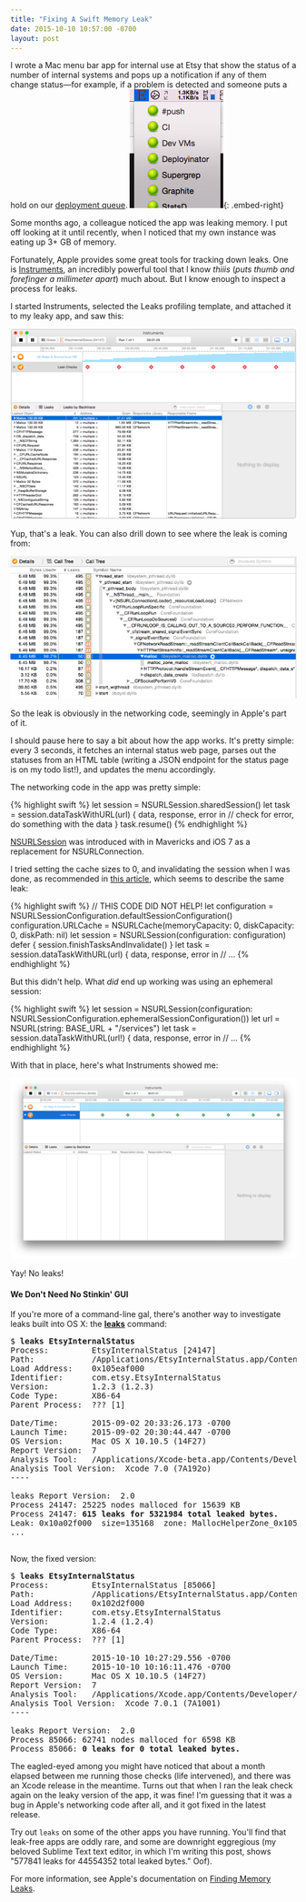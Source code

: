 ```yaml
--- 
title: "Fixing A Swift Memory Leak"
date: 2015-10-10 10:57:00 -0700
layout: post
---
```


I wrote a Mac menu bar app for internal use at Etsy that show the status of a number of internal systems and pops up a notification if any of them change status—for example, if a problem is detected and someone puts a hold on our [deployment queue](https://github.com/etsy/PushBot). ![EtsyInternalStatus.app](/public/images/fixing-leak/etsy-internal-status-menu.png){: .embed-right}

Some months ago, a colleague noticed the app was leaking memory. I put off looking at it until recently, when I noticed that my own instance was eating up 3+ GB of memory.

Fortunately, Apple provides some great tools for tracking down leaks. One is [Instruments](https://developer.apple.com/library/mac/documentation/DeveloperTools/Conceptual/InstrumentsUserGuide/Introduction/Introduction.html), an incredibly powerful tool that I know *thiiis* (*puts thumb and forefinger a millimeter apart*) much about. But I know enough to inspect a process for leaks.

I started Instruments, selected the Leaks profiling template, and attached it to my leaky app, and saw this:

![Holy leak, Batman!](/public/images/fixing-leak/instruments-1.png)

Yup, that's a leak. You can also drill down to see where the leak is coming from:

![Drilling down to the leak](/public/images/fixing-leak/instruments-2.png)

So the leak is obviously in the networking code, seemingly in Apple's part of it.

I should pause here to say a bit about how the app works. It's pretty simple: every 3 seconds, it fetches an internal status web page, parses out the statuses from an HTML table (writing a JSON endpoint for the status page is on my todo list!), and updates the menu accordingly.

The networking code in the app was pretty simple:

{% highlight swift %}
let session = NSURLSession.sharedSession()
let task = session.dataTaskWithURL(url) { data, response, error in
    // check for error, do something with the data
}
task.resume()
{% endhighlight %}

[NSURLSession](https://developer.apple.com/library/mac/documentation/Foundation/Reference/NSURLSession_class/) was introduced with in Mavericks and iOS 7 as a replacement for NSURLConnection.

I tried setting the cache sizes to 0, and invalidating the session when I was done, as recommended in [this article](http://www.drdobbs.com/architecture-and-design/memory-leaks-in-ios-7/240168600), which seems to describe the same leak:

{% highlight swift %}
// THIS CODE DID NOT HELP!
let configuration = NSURLSessionConfiguration.defaultSessionConfiguration()
configuration.URLCache = NSURLCache(memoryCapacity: 0, diskCapacity: 0, diskPath: nil)
let session = NSURLSession(configuration: configuration)
defer {
    session.finishTasksAndInvalidate()
}
let task = session.dataTaskWithURL(url) { data, response, error in
    // ...
{% endhighlight %}

But this didn't help. What _did_ end up working was using an ephemeral session:

{% highlight swift %}
let session = NSURLSession(configuration: NSURLSessionConfiguration.ephemeralSessionConfiguration())
let url = NSURL(string: BASE_URL + "/services")
let task = session.dataTaskWithURL(url!) { data, response, error in
    // ...
{% endhighlight %}

With that in place, here's what Instruments showed me:

![No leaks!](/public/images/fixing-leak/instruments-no-leaks.png)

Yay! No leaks!

#### We Don't Need No Stinkin' GUI

If you're more of a command-line gal, there's another way to investigate leaks built into OS X: the **[leaks](https://developer.apple.com/library/mac/documentation/Darwin/Reference/ManPages/man1/leaks.1.html)** command:

<pre>
$ <b>leaks EtsyInternalStatus</b>
Process:         EtsyInternalStatus [24147]
Path:            /Applications/EtsyInternalStatus.app/Contents/MacOS/EtsyInternalStatus
Load Address:    0x105eaf000
Identifier:      com.etsy.EtsyInternalStatus
Version:         1.2.3 (1.2.3)
Code Type:       X86-64
Parent Process:  ??? [1]

Date/Time:       2015-09-02 20:33:26.173 -0700
Launch Time:     2015-09-02 20:30:44.447 -0700
OS Version:      Mac OS X 10.10.5 (14F27)
Report Version:  7
Analysis Tool:   /Applications/Xcode-beta.app/Contents/Developer/usr/bin/leaks
Analysis Tool Version:  Xcode 7.0 (7A192o)
----

leaks Report Version:  2.0
Process 24147: 25225 nodes malloced for 15639 KB
Process 24147: <b>615 leaks for 5321984 total leaked bytes.</b>
Leak: 0x10a02f000  size=135168  zone: MallocHelperZone_0x105f65000  length: 5020
...
<em><snipped 7800 lines of leaked memory dumps></em>
</pre>

Now, the fixed version:

<pre>
$ <b>leaks EtsyInternalStatus</b>
Process:         EtsyInternalStatus [85066]
Path:            /Applications/EtsyInternalStatus.app/Contents/MacOS/EtsyInternalStatus
Load Address:    0x102d2f000
Identifier:      com.etsy.EtsyInternalStatus
Version:         1.2.4 (1.2.4)
Code Type:       X86-64
Parent Process:  ??? [1]

Date/Time:       2015-10-10 10:27:29.556 -0700
Launch Time:     2015-10-10 10:16:11.476 -0700
OS Version:      Mac OS X 10.10.5 (14F27)
Report Version:  7
Analysis Tool:   /Applications/Xcode.app/Contents/Developer/usr/bin/leaks
Analysis Tool Version:  Xcode 7.0.1 (7A1001)
----

leaks Report Version:  2.0
Process 85066: 62741 nodes malloced for 6598 KB
Process 85066: <b>0 leaks for 0 total leaked bytes.</b>
</pre>

The eagled-eyed among you might have noticed that about a month elapsed between me running those checks (life intervened), and there was an Xcode release in the meantime. Turns out that when I ran the leak check again on the leaky version of the app, it was fine! I'm guessing that it was a bug in Apple's networking code after all, and it got fixed in the latest release.

Try out `leaks` on some of the other apps you have running. You'll find that leak-free apps are oddly rare, and some are downright eggregious (my beloved Sublime Text text editor, in which I'm writing this post, shows "577841 leaks for 44554352 total leaked bytes." Oof).

For more information, see Apple's documentation on [Finding Memory Leaks](https://developer.apple.com/library/mac/documentation/Performance/Conceptual/ManagingMemory/Articles/FindingLeaks.html).